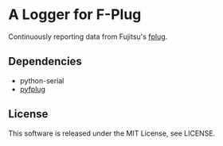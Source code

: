 # A Logger for F-Plug

Continuously reporting data from Fujitsu's
[fplug](http://www.fujitsu.com/jp/group/bsc/services/f-plug/).

## Dependencies
  - python-serial
  - [pyfplug](https://github.com/hasegaw/pyfplug)

## License
This software is released under the MIT License, see LICENSE.
